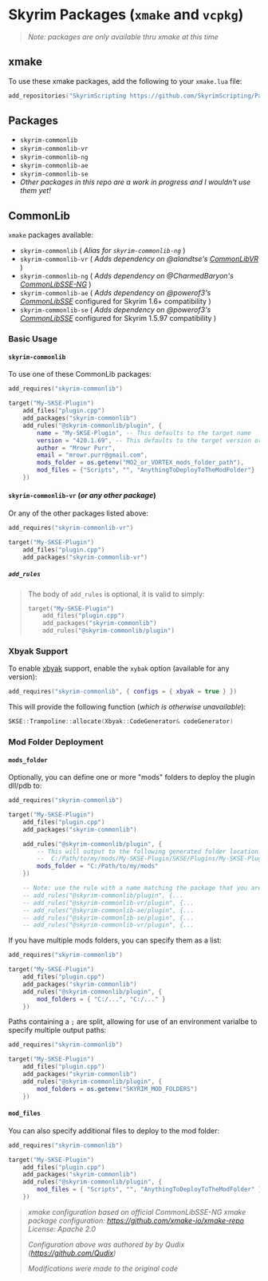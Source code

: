 # Skyrim Packages (`xmake` and `vcpkg`)

> _Note: packages are only available thru xmake at this time_

## xmake

To use these xmake packages, add the following to your `xmake.lua` file:

```lua
add_repositories("SkyrimScripting https://github.com/SkyrimScripting/Packages.git")
```

## Packages

- `skyrim-commonlib`
- `skyrim-commonlib-vr`
- `skyrim-commonlib-ng`
- `skyrim-commonlib-ae`
- `skyrim-commonlib-se`
- _Other packages in this repo are a work in progress and I wouldn't use them yet!_

## CommonLib

`xmake` packages available:

- `skyrim-commonlib` ( _Alias for `skyrim-commonlib-ng`_ )
- `skyrim-commonlib-vr` ( _Adds dependency on @alandtse's [CommonLibVR](https://github.com/alandtse/CommonLibVR)_ )
- `skyrim-commonlib-ng` ( _Adds dependency on @CharmedBaryon's [CommonLibSSE-NG](https://github.com/CharmedBaryon/CommonLibSSE-NG)_ )
- `skyrim-commonlib-ae` ( _Adds dependency on @powerof3's [CommonLibSSE](https://github.com/powerof3/CommonLibSSE)_ configured for Skyrim 1.6+ compatibility )
- `skyrim-commonlib-se` ( _Adds dependency on @powerof3's [CommonLibSSE](https://github.com/powerof3/CommonLibSSE)_ configured for Skyrim 1.5.97 compatibility )

### Basic Usage

#### `skyrim-commonlib`

To use one of these CommonLib packages:

```lua
add_requires("skyrim-commonlib")

target("My-SKSE-Plugin")
    add_files("plugin.cpp")
    add_packages("skyrim-commonlib")
    add_rules("@skyrim-commonlib/plugin", {
        name = "My-SKSE-Plugin", -- This defaults to the target name
        version = "420.1.69", -- This defaults to the target version or "0.0.0"
        author = "Mrowr Purr",
        email = "mrowr.purr@gmail.com",
        mods_folder = os.getenv("MO2_or_VORTEX_mods_folder_path"),
        mod_files = {"Scripts", "", "AnythingToDeployToTheModFolder"}
    })
```

#### `skyrim-commonlib-vr` (_or any other package_)

Or any of the other packages listed above:

```lua
add_requires("skyrim-commonlib-vr")

target("My-SKSE-Plugin")
    add_files("plugin.cpp")
    add_packages("skyrim-commonlib-vr")
```

##### `add_rules`

> The body of `add_rules` is optional, it is valid to simply:
>
> ```lua
> target("My-SKSE-Plugin")
>     add_files("plugin.cpp")
>     add_packages("skyrim-commonlib")
>     add_rules("@skyrim-commonlib/plugin")

### Xbyak Support

To enable [xbyak](https://github.com/herumi/xbyak) support, enable the `xybak` option (available for any version):

```lua
add_requires("skyrim-commonlib", { configs = { xbyak = true } })
```

This will provide the following function (_which is otherwise unavailable_):

```cpp
SKSE::Trampoline::allocate(Xbyak::CodeGenerator& codeGenerator)
```

### Mod Folder Deployment

#### `mods_folder`

Optionally, you can define one or more "mods" folders to deploy the plugin dll/pdb to:

```lua
add_requires("skyrim-commonlib")

target("My-SKSE-Plugin")
    add_files("plugin.cpp")
    add_packages("skyrim-commonlib")

    add_rules("@skyrim-commonlib/plugin", {
        -- This will output to the following generated folder location:
        --  C:/Path/to/my/mods/My-SKSE-Plugin/SKSE/Plugins/My-SKSE-Plugin.dll
        mods_folder = "C:/Path/to/my/mods"
    })

    -- Note: use the rule with a name matching the package that you are using:
    -- add_rules("@skyrim-commonlib/plugin", {...
    -- add_rules("@skyrim-commonlib-vr/plugin", {...
    -- add_rules("@skyrim-commonlib-ae/plugin", {...
    -- add_rules("@skyrim-commonlib-se/plugin", {...
    -- add_rules("@skyrim-commonlib-vr/plugin", {...
```

If you have multiple mods folders, you can specify them as a list:

```lua
add_requires("skyrim-commonlib")

target("My-SKSE-Plugin")
    add_files("plugin.cpp")
    add_packages("skyrim-commonlib")
    add_rules("@skyrim-commonlib/plugin", {
        mod_folders = { "C:/...", "C:/..." }
    })
```

Paths containing a `;` are split, allowing for use of an environment varialbe to specify multiple output paths:

```lua
add_requires("skyrim-commonlib")

target("My-SKSE-Plugin")
    add_files("plugin.cpp")
    add_packages("skyrim-commonlib")
    add_rules("@skyrim-commonlib/plugin", {
        mod_folders = os.getenv("SKYRIM_MOD_FOLDERS")
    })
```

#### `mod_files`

You can also specify additional files to deploy to the mod folder:

```lua
add_requires("skyrim-commonlib")

target("My-SKSE-Plugin")
    add_files("plugin.cpp")
    add_packages("skyrim-commonlib")
    add_rules("@skyrim-commonlib/plugin", {
        mod_files = { "Scripts", "", "AnythingToDeployToTheModFolder" }
    })
```

> _xmake configuration based on official CommonLibSSE-NG xmake package configuration:_
> _https://github.com/xmake-io/xmake-repo_
> _License: Apache 2.0_
>
> _Configuration above was authored by by Qudix (https://github.com/Qudix)_
>
> _Modifications were made to the original code_
